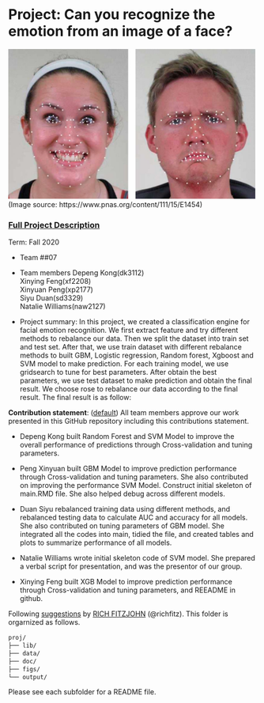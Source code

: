 # Project: Can you recognize the emotion from an image of a face? 
<img src="figs/CE.jpg" alt="Compound Emotions" width="500"/>
(Image source: https://www.pnas.org/content/111/15/E1454)

### [Full Project Description](doc/project3_desc.md)

Term: Fall 2020

+ Team ##07
+ Team members
	Depeng Kong(dk3112)  
	Xinying Feng(xf2208)  
	Xinyuan Peng(xp2177)  
	Siyu Duan(sd3329)  
	Natalie Williams(naw2127)  

+ Project summary: In this project, we created a classification engine for facial emotion recognition. We first extract feature and try different methods to rebalance our data. Then we split the dataset into train set and test set. After that, we use train dataset with different rebalance methods to built GBM, Logistic regression, Random forest, Xgboost and SVM model to make prediction. For each training model, we use gridsearch to tune for best parameters. After obtain the best parameters, we use test dataset to make prediction and obtain the final result. We choose rose to rebalance our data according to the final result. The final result is as follow:

	
**Contribution statement**: ([default](doc/a_note_on_contributions.md)) All team members approve our work presented in this GitHub repository including this contributions statement. 
+ Depeng Kong built Random Forest and SVM Model to improve the overall performance of predictions through Cross-validation and tuning parameters. 

+ Peng Xinyuan built GBM Model to improve prediction performance through Cross-validation and tuning parameters. She also contributed on improving the performance SVM Model. Construct initial skeleton of main.RMD file.   She also helped debug across different models. 

+ Duan Siyu rebalanced training data using different methods, and rebalanced testing data to calculate AUC and accuracy for all models. She also contributed on tuning parameters of GBM model. She integrated all the codes into main, tidied the file, and created tables and plots to summarize performance of all models.   

+ Natalie Williams wrote initial skeleton code of SVM model.  She prepared a verbal script for presentation, and was the presentor of our group. 

+ Xinying Feng  built XGB Model to improve prediction performance through Cross-validation and tuning parameters, and REEADME in github.  


Following [suggestions](http://nicercode.github.io/blog/2013-04-05-projects/) by [RICH FITZJOHN](http://nicercode.github.io/about/#Team) (@richfitz). This folder is orgarnized as follows.

```
proj/
├── lib/
├── data/
├── doc/
├── figs/
└── output/
```

Please see each subfolder for a README file.
